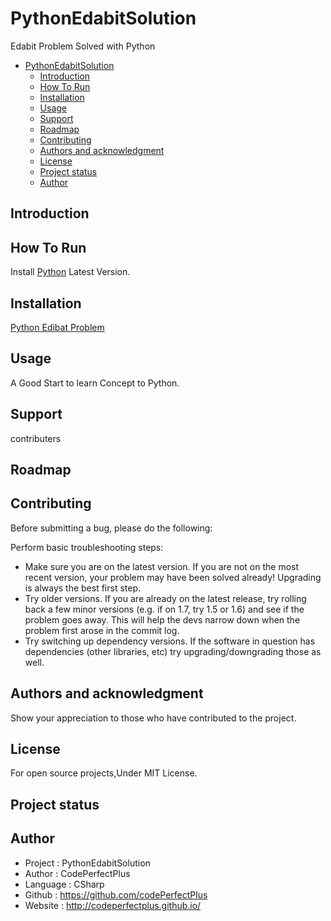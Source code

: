 # PythonEdabitSolution

 Edabit Problem Solved with Python

- [PythonEdabitSolution](#pythonedabitsolution)
  - [Introduction](#introduction)
  - [How To Run](#how-to-run)
  - [Installation](#installation)
  - [Usage](#usage)
  - [Support](#support)
  - [Roadmap](#roadmap)
  - [Contributing](#contributing)
  - [Authors and acknowledgment](#authors-and-acknowledgment)
  - [License](#license)
  - [Project status](#project-status)
  - [Author](#author)

## Introduction

## How To Run

Install [Python](https://python.org) Latest Version.

## Installation

[Python Edibat Problem](https://edabit.com/)

## Usage

A Good Start to learn Concept to Python.

## Support

contributers

## Roadmap

## Contributing

Before submitting a bug, please do the following:

Perform basic troubleshooting steps:

- Make sure you are on the latest version. If you are not on the most recent version, your problem may have been solved already! Upgrading is always the best first step.
- Try older versions. If you are already on the latest release, try rolling back a few minor versions (e.g. if on 1.7, try 1.5 or 1.6) and see if the problem goes away. This will help the devs narrow down when the problem first arose in the commit log.
- Try switching up dependency versions. If the software in question has dependencies (other libraries, etc) try upgrading/downgrading those as well.

## Authors and acknowledgment

Show your appreciation to those who have contributed to the project.

## License

For open source projects,Under MIT License.

## Project status

## Author

- Project : PythonEdabitSolution
- Author  : CodePerfectPlus
- Language : CSharp
- Github : <https://github.com/codePerfectPlus>
- Website : <http://codeperfectplus.github.io/>
